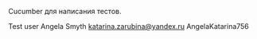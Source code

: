 Cucumber для написания тестов.

Test user
Angela Smyth
katarina.zarubina@yandex.ru
AngelaKatarina756